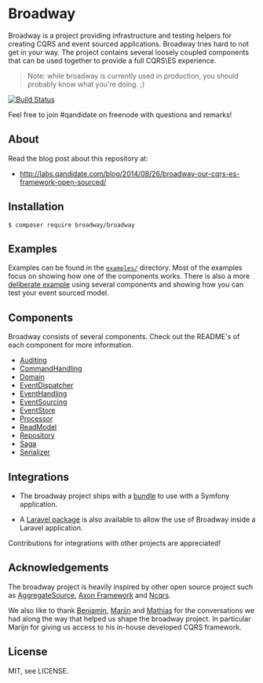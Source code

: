 Broadway
========

Broadway is a project providing infrastructure and testing helpers for creating
CQRS and event sourced applications. Broadway tries hard to not get in your
way. The project contains several loosely coupled components that can be used
together to provide a full CQRS\ES experience.

> Note: while broadway is currently used in production, you should probably
> know what you're doing. ;)

[![Build Status](https://travis-ci.org/broadway/broadway.svg?branch=master)](https://travis-ci.org/broadway/broadway)

Feel free to join #qandidate on freenode with questions and remarks!

## About

Read the blog post about this repository at:
- http://labs.qandidate.com/blog/2014/08/26/broadway-our-cqrs-es-framework-open-sourced/

## Installation

```
$ composer require broadway/broadway
```
[packagist]: https://packagist.org/packages/broadway/broadway

## Examples

Examples can be found in the [`examples/`][examples] directory. Most of the
examples focus on showing how one of the components works. There is also a more
[deliberate example][example] using several components and showing how you can
test your event sourced model.

[examples]: examples/
[example]: examples/event-sourced-domain-with-tests/

## Components

Broadway consists of several components. Check out the README's of each
component for more information.

- [Auditing](src/Broadway/Auditing/)
- [CommandHandling](src/Broadway/CommandHandling/)
- [Domain](src/Broadway/Domain/)
- [EventDispatcher](src/Broadway/EventDispatcher/)
- [EventHandling](src/Broadway/EventHandling/)
- [EventSourcing](src/Broadway/EventSourcing/)
- [EventStore](src/Broadway/EventStore/)
- [Processor](src/Broadway/Processor/)
- [ReadModel](src/Broadway/ReadModel/)
- [Repository](src/Broadway/Repository/)
- [Saga](https://github.com/broadway/broadway-saga)
- [Serializer](src/Broadway/Serializer/)

## Integrations

- The broadway project ships with a [bundle] to use with a Symfony application.

- A [Laravel package](https://github.com/nWidart/Laravel-broadway) is also available to allow the use of Broadway inside a Laravel application.

Contributions for integrations with other projects are appreciated!

[bundle]: https://github.com/broadway/broadway-bundle

## Acknowledgements

The broadway project is heavily inspired by other open source project such as
[AggregateSource], [Axon Framework] and [Ncqrs].

[Axon Framework]: http://www.axonframework.org/
[Ncqrs]: https://github.com/ncqrs/ncqrs
[AggregateSource]: https://github.com/yreynhout/AggregateSource

We also like to thank [Benjamin], [Marijn] and [Mathias] for the conversations
we had along the way that helped us shape the broadway project. In particular
Marijn for giving us access to his in-house developed CQRS framework.

[Benjamin]: https://twitter.com/beberlei
[Marijn]: https://twitter.com/huizendveld
[Mathias]: https://twitter.com/mathiasverraes

## License

MIT, see LICENSE.

